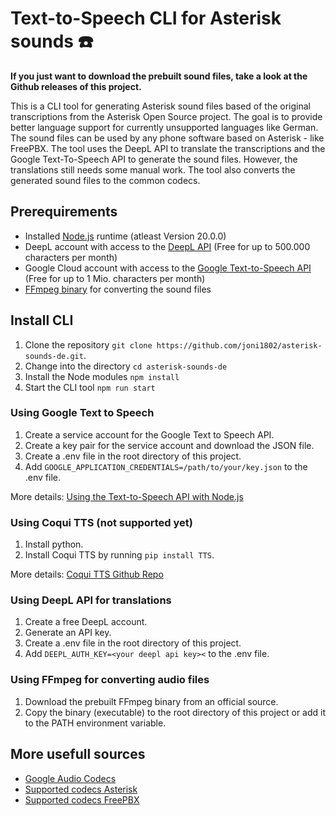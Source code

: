 # Text-to-Speech CLI for Asterisk sounds ☎️

**If you just want to download the prebuilt sound files, take a look at the Github releases of this project.**

This is a CLI tool for generating Asterisk sound files based of the original transcriptions from the Asterisk Open Source project. The goal is to provide better language support for currently unsupported languages like German. The sound files can be used by any phone software based on Asterisk - like FreePBX.
The tool uses the DeepL API to translate the transcriptions and the Google Text-To-Speech API to generate the sound files. However, the translations still needs some manual work.
The tool also converts the generated sound files to the common codecs.

## Prerequirements

- Installed [Node.js](https://nodejs.org/) runtime (atleast Version 20.0.0)
- DeepL account with access to the [DeepL API](https://www.deepl.com/docs-api) (Free for up to 500.000 characters per month)
- Google Cloud account with access to the [Google Text-to-Speech API](https://cloud.google.com/text-to-speech) (Free for up to 1 Mio. characters per month)
- [FFmpeg binary](https://ffmpeg.org/download.html) for converting the sound files

## Install CLI

1. Clone the repository `git clone https://github.com/joni1802/asterisk-sounds-de.git`.
2. Change into the directory `cd asterisk-sounds-de`
3. Install the Node modules `npm install`
4. Start the CLI tool `npm run start`

### Using Google Text to Speech

1. Create a service account for the Google Text to Speech API.
2. Create a key pair for the service account and download the JSON file.
3. Create a .env file in the root directory of this project.
4. Add `GOOGLE_APPLICATION_CREDENTIALS=/path/to/your/key.json` to the .env file.

More details: [Using the Text-to-Speech API with Node.js](https://codelabs.developers.google.com/codelabs/cloud-text-speech-node#0)

### Using Coqui TTS (not supported yet)

1. Install python.
2. Install Coqui TTS by running `pip install TTS`.

More details: [Coqui TTS Github Repo](https://github.com/coqui-ai/TTS)

### Using DeepL API for translations

1. Create a free DeepL account.
2. Generate an API key.
3. Create a .env file in the root directory of this project.
4. Add `DEEPL_AUTH_KEY=<your deepl api key><` to the .env file.

### Using FFmpeg for converting audio files

1. Download the prebuilt FFmpeg binary from an official source.
2. Copy the binary (executable) to the root directory of this project or add it to the PATH environment variable.

## More usefull sources

- [Google Audio Codecs](https://cloud.google.com/speech-to-text/docs/encoding)
- [Supported codecs Asterisk](https://wiki.asterisk.org/wiki/display/AST/Codec+Modules)
- [Supported codecs FreePBX](https://wiki.freepbx.org/display/DIMG/Supported+Codecs)
